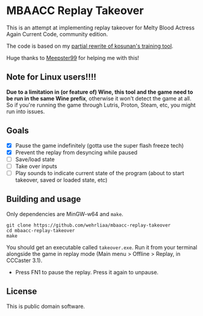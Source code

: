 # MBAACC Replay Takeover

This is an attempt at implementing replay takeover for Melty Blood Actress Again Current Code, community edition.

The code is based on my [partial rewrite of kosunan's training tool](https://github.com/wehrliaa/mbaacc-training-linux).

Huge thanks to [Meepster99](https://github.com/Meepster99/) for helping me with this!

## Note for Linux users!!!!

**Due to a limitation in (or feature of) Wine, this tool and the game need to be run in the same Wine prefix**, otherwise it won't detect the game at all. So if you're running the game through Lutris, Proton, Steam, etc, you might run into issues.

## Goals

- [X] Pause the game indefinitely (gotta use the super flash freeze tech)
- [X] Prevent the replay from desyncing while paused
- [ ] Save/load state
- [ ] Take over inputs
- [ ] Play sounds to indicate current state of the program (about to start takeover, saved or loaded state, etc)

## Building and usage

Only dependencies are MinGW-w64 and `make`.

```
git clone https://github.com/wehrliaa/mbaacc-replay-takeover
cd mbaacc-replay-takeover
make
```

You should get an executable called `takeover.exe`. Run it from your terminal alongside the game in replay mode (Main menu > Offline > Replay, in CCCaster 3.1).

- Press FN1 to pause the replay. Press it again to unpause.

## License

This is public domain software.
